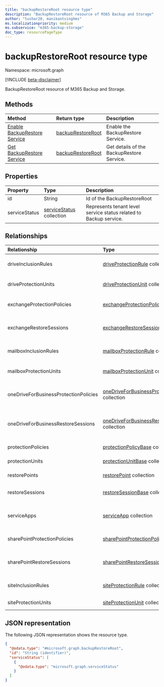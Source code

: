 ```yaml
---
title: "backupRestoreRoot resource type"
description: "BackupRestoreRoot resource of M365 Backup and Storage"
author: "tushar20, manikantsinghms"
ms.localizationpriority: medium
ms.subservice: "m365-backup-storage"
doc_type: resourcePageType
---
```


# backupRestoreRoot resource type

Namespace: microsoft.graph

[!INCLUDE [beta-disclaimer](../../includes/beta-disclaimer.md)]

BackupRestoreRoot resource of M365 Backup and Storage.

## Methods

|Method|Return type|Description|
|:---|:---|:---|
|[Enable BackupRestore Service](../api/backuprestoreroot-enable.md)|[backupRestoreRoot](../resources/backuprestoreroot.md)|Enable the BackupRestore Service.|
|[Get BackupRestore Service](../api/backuprestoreroot-get.md)|[backupRestoreRoot](../resources/backuprestoreroot.md)|Get details of the BackupRestore Service.|

## Properties

|Property|Type|Description|
|:---|:---|:---|
|id|String|Id of the BackupRestoreRoot|
|serviceStatus|[serviceStatus](../resources/servicestatus.md) collection|Represents tenant level service status related to Backup service.|

## Relationships

|Relationship|Type|Description|
|:---|:---|:---|
|driveInclusionRules|[driveProtectionRule](../resources/driveprotectionrule.md) collection|List of Drive Inclusion Rules applied to the tenant.|
|driveProtectionUnits|[driveProtectionUnit](../resources/driveprotectionunit.md) collection|List of Drive Protection Units in the tenant.|
|exchangeProtectionPolicies|[exchangeProtectionPolicy](../resources/exchangeprotectionpolicy.md) collection|List of Exchange Protection Policies in the tenant.|
|exchangeRestoreSessions|[exchangeRestoreSession](../resources/exchangerestoresession.md) collection|List of Exchange Restore Session available in the tenant.|
|mailboxInclusionRules|[mailboxProtectionRule](../resources/mailboxprotectionrule.md) collection|List of Mailbox Inclusion Rules applied to the tenant.|
|mailboxProtectionUnits|[mailboxProtectionUnit](../resources/mailboxprotectionunit.md) collection|List of Mailbox Protection Units in the tenant.|
|oneDriveForBusinessProtectionPolicies|[oneDriveForBusinessProtectionPolicy](../resources/onedriveforbusinessprotectionpolicy.md) collection|List of OneDriveForBusiness Protection Policies in the tenant.|
|oneDriveForBusinessRestoreSessions|[oneDriveForBusinessRestoreSession](../resources/onedriveforbusinessrestoresession.md) collection|List of OneDriveForBusiness Restore Session available in the tenant.|
|protectionPolicies|[protectionPolicyBase](../resources/protectionpolicybase.md) collection|List of Protection Policies in the tenant.|
|protectionUnits|[protectionUnitBase](../resources/protectionunitbase.md) collection|List of Protection Units in the tenant.|
|restorePoints|[restorePoint](../resources/restorepoint.md) collection|List of Restore Points in the tenant.|
|restoreSessions|[restoreSessionBase](../resources/restoresessionbase.md) collection|List of Restore Sessions in the tenant.|
|serviceApps|[serviceApp](../resources/serviceapp.md) collection|List of BackupRestore Service Apps in the tenant.|
|sharePointProtectionPolicies|[sharePointProtectionPolicy](../resources/sharepointprotectionpolicy.md) collection|List of SharePoint Protection Policies in the tenant.|
|sharePointRestoreSessions|[sharePointRestoreSession](../resources/sharepointrestoresession.md) collection|List of SharePoint Restore Session available in the tenant.|
|siteInclusionRules|[siteProtectionRule](../resources/siteprotectionrule.md) collection|List of Site Inclusion Rules applied to the tenant.|
|siteProtectionUnits|[siteProtectionUnit](../resources/siteprotectionunit.md) collection|List of Site Protection Units in the tenant.|

## JSON representation

The following JSON representation shows the resource type.
<!-- {
  "blockType": "resource",
  "keyProperty": "id",
  "@odata.type": "microsoft.graph.backupRestoreRoot",
  "baseType": "microsoft.graph.entity",
  "openType": false
}
-->
``` json
{
  "@odata.type": "#microsoft.graph.backupRestoreRoot",
  "id": "String (identifier)",
  "serviceStatus": [
    {
      "@odata.type": "microsoft.graph.serviceStatus"
    }
  ]
}
```
